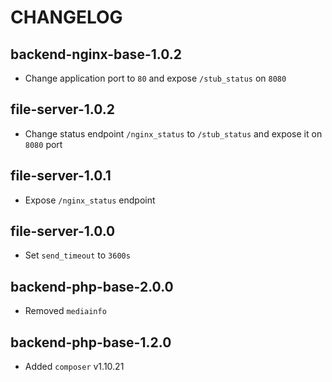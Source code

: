 # CHANGELOG


## backend-nginx-base-1.0.2
* Change application port to `80` and expose `/stub_status` on `8080`

## file-server-1.0.2
* Change status endpoint `/nginx_status` to `/stub_status` and expose it on `8080` port

## file-server-1.0.1
* Expose `/nginx_status` endpoint

## file-server-1.0.0
* Set `send_timeout` to `3600s`

## backend-php-base-2.0.0
* Removed `mediainfo`

## backend-php-base-1.2.0
* Added `composer` v1.10.21
